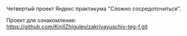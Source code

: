 Четвертый проект Яндекс практикума "Сложно сосредоточиться".

Проект для ознакомления: https://github.com/KirillZhigulev/zakrivayuschiy-teg-f.git
